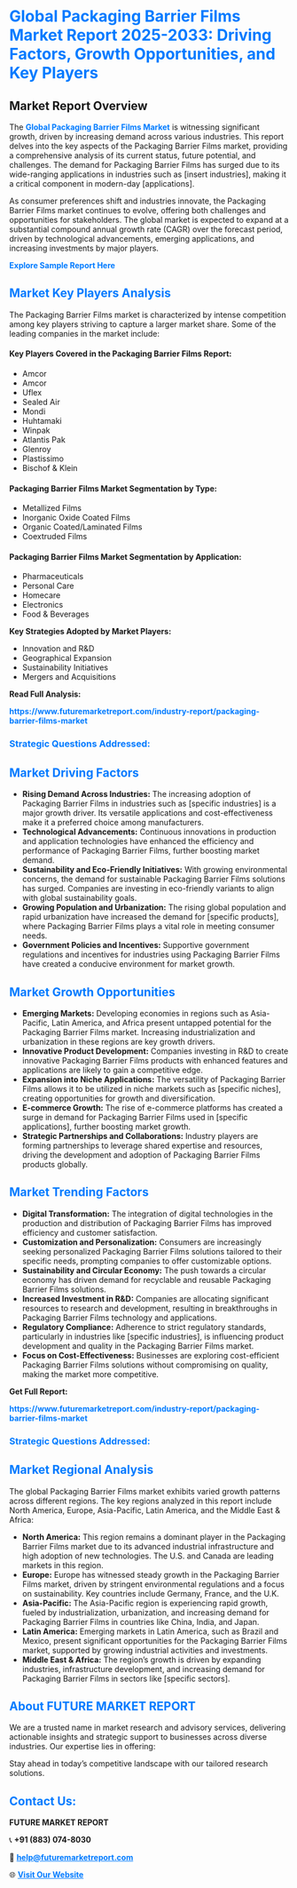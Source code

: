 <h1 style="color: #007BFF;">Global Packaging Barrier Films Market Report 2025-2033: Driving Factors, Growth Opportunities, and Key Players</h1>

<section id="overview">
<h2>Market Report Overview</h2>
<p>The <a href="https://www.futuremarketreport.com/industry-report/packaging-barrier-films-market" style="color: #007BFF; text-decoration: none;"><strong>Global Packaging Barrier Films Market</strong></a> is witnessing significant growth, driven by increasing demand across various industries. This report delves into the key aspects of the Packaging Barrier Films market, providing a comprehensive analysis of its current status, future potential, and challenges. The demand for Packaging Barrier Films has surged due to its wide-ranging applications in industries such as [insert industries], making it a critical component in modern-day [applications].</p>
<p>As consumer preferences shift and industries innovate, the Packaging Barrier Films market continues to evolve, offering both challenges and opportunities for stakeholders. The global market is expected to expand at a substantial compound annual growth rate (CAGR) over the forecast period, driven by technological advancements, emerging applications, and increasing investments by major players.</p>
</section>

<section id="overview">
<p><a href="https://www.futuremarketreport.com/request-sample/reportId=52544" style="color: #007BFF; text-decoration: none;"><strong>Explore Sample Report Here</strong></a></p>
</section>

<section id="key-players">
<h2 style="color: #007BFF;">Market Key Players Analysis</h2>
<p>The Packaging Barrier Films market is characterized by intense competition among key players striving to capture a larger market share. Some of the leading companies in the market include:</p>
<h4>Key Players Covered in the Packaging Barrier Films Report:</h4>
<ul><li>Amcor</li><li>Amcor</li><li>Uflex</li><li>Sealed Air</li><li>Mondi</li><li>Huhtamaki</li><li>Winpak</li><li>Atlantis Pak</li><li>Glenroy</li><li>Plastissimo</li><li>Bischof &amp; Klein</li></ul>
<h4>Packaging Barrier Films Market Segmentation by Type:</h4>
<ul><li>Metallized Films</li><li>Inorganic Oxide Coated Films</li><li>Organic Coated/Laminated Films</li><li>Coextruded Films</li></ul>

<h4>Packaging Barrier Films Market Segmentation by Application:</h4>
<ul><li>Pharmaceuticals</li><li>Personal Care</li><li>Homecare</li><li>Electronics</li><li>Food &amp; Beverages</li></ul>
<p><strong>Key Strategies Adopted by Market Players:</strong></p>
<ul>
<li>Innovation and R&D</li>
<li>Geographical Expansion</li>
<li>Sustainability Initiatives</li>
<li>Mergers and Acquisitions</li>
</ul>
</section>

<section>
<p><strong>Read Full Analysis: </strong></p><a href="https://www.futuremarketreport.com/industry-report/packaging-barrier-films-market" style="color: #007BFF; text-decoration: none;"><strong>https://www.futuremarketreport.com/industry-report/packaging-barrier-films-market</strong></a>
<h3 style="color: #007BFF;">Strategic Questions Addressed:</h3>
</section>

<section id="driving-factors">
<h2 style="color: #007BFF;">Market Driving Factors</h2>
<ul>
<li><strong>Rising Demand Across Industries:</strong> The increasing adoption of Packaging Barrier Films in industries such as [specific industries] is a major growth driver. Its versatile applications and cost-effectiveness make it a preferred choice among manufacturers.</li>
<li><strong>Technological Advancements:</strong> Continuous innovations in production and application technologies have enhanced the efficiency and performance of Packaging Barrier Films, further boosting market demand.</li>
<li><strong>Sustainability and Eco-Friendly Initiatives:</strong> With growing environmental concerns, the demand for sustainable Packaging Barrier Films solutions has surged. Companies are investing in eco-friendly variants to align with global sustainability goals.</li>
<li><strong>Growing Population and Urbanization:</strong> The rising global population and rapid urbanization have increased the demand for [specific products], where Packaging Barrier Films plays a vital role in meeting consumer needs.</li>
<li><strong>Government Policies and Incentives:</strong> Supportive government regulations and incentives for industries using Packaging Barrier Films have created a conducive environment for market growth.</li>
</ul>
</section>

<section id="growth-opportunities">
<h2 style="color: #007BFF;">Market Growth Opportunities</h2>
<ul>
<li><strong>Emerging Markets:</strong> Developing economies in regions such as Asia-Pacific, Latin America, and Africa present untapped potential for the Packaging Barrier Films market. Increasing industrialization and urbanization in these regions are key growth drivers.</li>
<li><strong>Innovative Product Development:</strong> Companies investing in R&D to create innovative Packaging Barrier Films products with enhanced features and applications are likely to gain a competitive edge.</li>
<li><strong>Expansion into Niche Applications:</strong> The versatility of Packaging Barrier Films allows it to be utilized in niche markets such as [specific niches], creating opportunities for growth and diversification.</li>
<li><strong>E-commerce Growth:</strong> The rise of e-commerce platforms has created a surge in demand for Packaging Barrier Films used in [specific applications], further boosting market growth.</li>
<li><strong>Strategic Partnerships and Collaborations:</strong> Industry players are forming partnerships to leverage shared expertise and resources, driving the development and adoption of Packaging Barrier Films products globally.</li>
</ul>
</section>

<section id="trending-factors">
<h2 style="color: #007BFF;">Market Trending Factors</h2>
<ul>
<li><strong>Digital Transformation:</strong> The integration of digital technologies in the production and distribution of Packaging Barrier Films has improved efficiency and customer satisfaction.</li>
<li><strong>Customization and Personalization:</strong> Consumers are increasingly seeking personalized Packaging Barrier Films solutions tailored to their specific needs, prompting companies to offer customizable options.</li>
<li><strong>Sustainability and Circular Economy:</strong> The push towards a circular economy has driven demand for recyclable and reusable Packaging Barrier Films solutions.</li>
<li><strong>Increased Investment in R&D:</strong> Companies are allocating significant resources to research and development, resulting in breakthroughs in Packaging Barrier Films technology and applications.</li>
<li><strong>Regulatory Compliance:</strong> Adherence to strict regulatory standards, particularly in industries like [specific industries], is influencing product development and quality in the Packaging Barrier Films market.</li>
<li><strong>Focus on Cost-Effectiveness:</strong> Businesses are exploring cost-efficient Packaging Barrier Films solutions without compromising on quality, making the market more competitive.</li>
</ul>
</section>

<section>
<p><strong>Get Full Report: </strong></p><a href="https://www.futuremarketreport.com/industry-report/packaging-barrier-films-market" style="color: #007BFF; text-decoration: none;"><strong>https://www.futuremarketreport.com/industry-report/packaging-barrier-films-market</strong></a>
<h3 style="color: #007BFF;">Strategic Questions Addressed:</h3>
</section>


<section id="regional-analysis">
<h2 style="color: #007BFF;">Market Regional Analysis</h2>
<p>The global Packaging Barrier Films market exhibits varied growth patterns across different regions. The key regions analyzed in this report include North America, Europe, Asia-Pacific, Latin America, and the Middle East & Africa:</p>
<ul>
<li><strong>North America:</strong> This region remains a dominant player in the Packaging Barrier Films market due to its advanced industrial infrastructure and high adoption of new technologies. The U.S. and Canada are leading markets in this region.</li>
<li><strong>Europe:</strong> Europe has witnessed steady growth in the Packaging Barrier Films market, driven by stringent environmental regulations and a focus on sustainability. Key countries include Germany, France, and the U.K.</li>
<li><strong>Asia-Pacific:</strong> The Asia-Pacific region is experiencing rapid growth, fueled by industrialization, urbanization, and increasing demand for Packaging Barrier Films in countries like China, India, and Japan.</li>
<li><strong>Latin America:</strong> Emerging markets in Latin America, such as Brazil and Mexico, present significant opportunities for the Packaging Barrier Films market, supported by growing industrial activities and investments.</li>
<li><strong>Middle East & Africa:</strong> The region’s growth is driven by expanding industries, infrastructure development, and increasing demand for Packaging Barrier Films in sectors like [specific sectors].</li>
</ul>
</section>

<footer>
<h2 style="color: #007BFF;">About FUTURE MARKET REPORT</h2>
<p>We are a trusted name in market research and advisory services, delivering actionable insights and strategic support to businesses across diverse industries. Our expertise lies in offering:</p>

<p>Stay ahead in today’s competitive landscape with our tailored research solutions.</p>

<h2 style="color: #007BFF;">Contact Us:</h2>
<p><strong>FUTURE MARKET REPORT</strong></p>
<p>📞 <strong>+91 (883) 074-8030</strong></p>
<p>📧 <strong><a href="mailto:help@futuremarketreport.com" style="color: #007BFF;">help@futuremarketreport.com</a></strong></p>
<p>🌐 <strong><a href="https://www.futuremarketreport.com/" style="color: #007BFF;">Visit Our Website</a></strong></p>
</footer>
